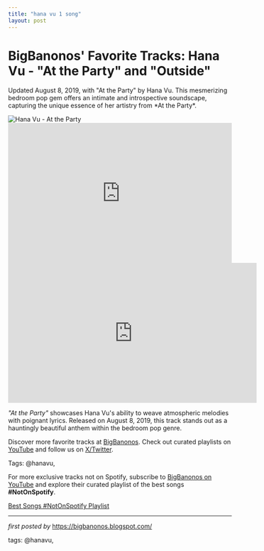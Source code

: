 ```yaml
---
title: "hana vu 1 song"
layout: post
---
```

<!-- Post Title -->
<h1 >BigBanonos' Favorite Tracks: Hana Vu - "At the Party" and "Outside"</h1> <!-- Introductory Text -->
<p >Updated August 8, 2019, with "At the Party" by Hana Vu. This mesmerizing bedroom pop gem offers an intimate and introspective soundscape, capturing the unique essence of her artistry from *At the Party*.</p> <!-- Featured Image -->
<div > <img src="https://hanavu.com/cdn/shop/files/HV-HERO-DESKTOP_1500x.jpg?v=1710971676" alt="Hana Vu - At the Party" />
</div> <!-- YouTube Video Embed -->
<div > <iframe width="100%" height="315" src="https://www.youtube.com/embed/lfMWvYqJURc" title="Hana Vu 'At The Party' (Official Music Video)" frameborder="0" allow="accelerometer; autoplay; encrypted-media; gyroscope; picture-in-picture; web-share" referrerpolicy="strict-origin-when-cross-origin" allowfullscreen></iframe> <br /> <iframe allow="accelerometer; autoplay; encrypted-media; gyroscope; picture-in-picture" allowfullscreen="" frameborder="0" height="315" src="https://www.youtube.com/embed/videoseries?list=PLtuNtuTatqI2Aq367pWW94k4eKUlvblO3" width="560"></iframe>
</div> <!-- Song Information -->
<div > <p><em>"At the Party"</em> showcases Hana Vu's ability to weave atmospheric melodies with poignant lyrics. Released on August 8, 2019, this track stands out as a hauntingly beautiful anthem within the bedroom pop genre.</p>
</div> <!-- Footer Links -->
<div > <p>Discover more favorite tracks at <a href="https://bigbanonos.blogspot.com/" target="_blank">BigBanonos</a>. Check out curated playlists on <a href="https://www.youtube.com/@BigBanonos" target="_blank">YouTube</a> and follow us on <a href="https://x.com/bigbanonos" target="_blank">X/Twitter</a>.</p>
</div> <!-- Tags -->
<p >Tags: @hanavu,</p>


<!--Subscribe and Playlist Links-->
<div>
    <p>For more exclusive tracks not on Spotify, subscribe to <a href="https://www.youtube.com/@BigBanonos" target="_blank">BigBanonos on YouTube</a> and explore their curated playlist of the best songs <strong>#NotOnSpotify</strong>.</p>
    <p><a href="https://www.youtube.com/playlist?list=PLtuNtuTatqI0kFahUCbtbfenC_ET5O_tr" target="_blank">Best Songs #NotOnSpotify Playlist<br /></a></p></div>

<hr />

<p><em>first posted by</em> <a href="https://bigbanonos.blogspot.com/" rel="noopener" target="_new">https://bigbanonos.blogspot.com/</a></p>

<p>tags: @hanavu,</p>
